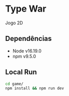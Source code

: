 # Type War

Jogo 2D

## Dependências

- Node v16.19.0
- npm v9.5.0

## Local Run

```sh
cd game/
npm install && npm run dev
```
